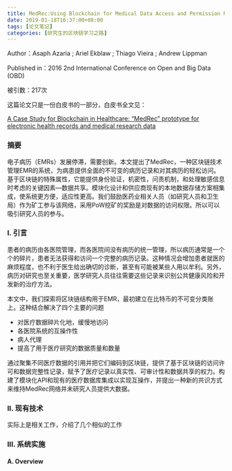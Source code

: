 ```yaml
---
title: MedRec:Using Blockchain for Medical Data Access and Permission Management
date: 2019-01-18T16:37:00+08:00
tags: [论文笔记]
categories: [研究生的区块链学习之路]
---
```


Author：Asaph Azaria ; Ariel Ekblaw ; Thiago Vieira ; Andrew Lippman

Published in：2016 2nd International Conference on Open and Big Data (OBD)

被引数：217次

这篇论文只是一份白皮书的一部分，白皮书全文见：

[A Case Study for Blockchain in Healthcare: “MedRec” prototype for electronic health records and medical research data](https://pdfs.semanticscholar.org/56e6/5b469cad2f3ebd560b3a10e7346780f4ab0a.pdf)

### 摘要

电子病历（EMRs）发展停滞，需要创新。本文提出了MedRec，一种区块链技术管理EMR的系统，为病患提供全面的不可变的病历记录和对其病历的轻松访问。基于区块链的特殊属性，它能提供身份验证，机密性，问责机制，和处理敏感信息时考虑的关键因素—数据共享。模块化设计和供应商现有的本地数据存储方案相集成，使系统更方便，适应性更高。我们鼓励医药业相关人员（如研究人员和卫生局）作为矿工参与该网络，采用PoW挖矿的奖励是对数据的访问权限。所以可以吸引研究人员的参与。

<!--more-->

### I. 引言

患者的病历由各医院管理，而各医院间没有病历的统一管理，所以病历通常是一个个的碎片，患者无法获得和访问一个完整的病历记录。这种情况会增加患者就医的麻烦程度，也不利于医生给出确切的诊断，甚至有可能被某些人用以牟利。另外，病历对研究也至关重要，医学研究人员往往需要这些记录来识别公共健康风险和开发新的治疗方法。

本文中，我们探索将区块链结构用于EMR，最初建立在比特币的不可变分类账上。这种结合解决了四个主要的问题

- 对医疗数据碎片化地，缓慢地访问
- 各医院系统的互操作性
- 病人代理
- 提高了用于医疗研究的数据质量和数量

通过聚集不同医疗数据的引用并把它们编码到区块链，提供了基于区块链的访问许可和数据完整性记录，赋予了医疗记录以真实性、可审计性和数据共享的权力。构建了模块化API和现有的医疗数据库集成以实现互操作，并提出一种新的共识方式来维持MedRec网络并未研究人员提供大数据。

### II. 现有技术

实际上是相关工作，介绍了几个相似的工作

### III. 系统实施

#### A. Overview

